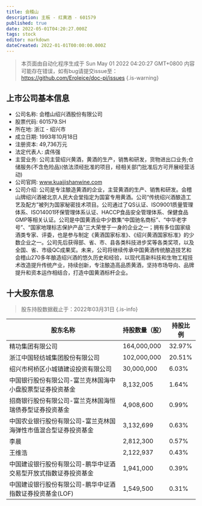 ```yaml
---
title: 会稽山
description: 主板 - 红黄酒 - 601579
published: true
date: 2022-05-01T04:20:27.000Z
tags: stock
editor: markdown
dateCreated: 2022-01-01T00:00:00.000Z
---
```


> 本页面由自动化程序生成于 Sun May 01 2022 04:20:27 GMT+0800
> 内容可能存在错误，如有bug请提交issue至：https://github.com/Eroleice/doc-pi/issues
{.is-warning}

## 上市公司基本信息
- 公司名称: 会稽山绍兴酒股份有限公司
- 股票代码: 601579.SH
- 所在地: 浙江 - 绍兴市
- 成立日期: 1993年10月18日
- 注册资本: 49,736万元
- 法定代表人: 虞伟强
- 主营业务: 公司主营绍兴黄酒，黄酒的生产，销售和研发，货物进出口业务;仓储服务(不含危险品)(依法须经批准的项目，经相关部门批准后方可开展经营活动)
- 公司官网: www.kuaijishanwine.com
- 公司介绍: 公司是专注酿造黄酒的企业，主营黄酒的生产、销售和研发。会稽山牌绍兴酒被北京人民大会堂指定为国宴专用黄酒。公司“传统绍兴酒酿造工艺及配方”被列为国家秘密技术项目。公司通过了QS认证、ISO9001质量管理体系、ISO14001环保管理体系认证、HACCP食品安全管理体系、保健食品GMP等相关认证。公司是中国黄酒业中少数集“中国驰名商标”、“中华老字号”、“国家地理标志保护产品”三大荣誉于一身的企业之一；拥有多位国家级酒类专家、评委，也是参与制定《黄酒国家标准》、《绍兴黄酒国家标准》的少数企业之一。公司先后获得部、省、市、县各类科技进步奖等各类奖项，以及全国、省、市级QC成果奖。未来，公司将继续传承中国黄酒传统酿造技艺和会稽山270多年酿造绍兴酒的悠久历史和经验，以现代高新科技和生物工程技术改造提升传统产业，持续创新，专注酿造高品质黄酒，坚持市场导向、品牌提升和资本运作相结合，打造中国黄酒标杆企业。


## 十大股东信息
> 股东持股数据截止于：2022年03月31日
{.is-info}

| 股东名称 | 持股数量（股） | 持股比例 |
| --- | --- | --- |
| 精功集团有限公司 | 164,000,000 | 32.97% |
| 浙江中国轻纺城集团股份有限公司 | 102,000,000 | 20.51% |
| 绍兴市柯桥区小城镇建设投资有限公司 | 30,000,000 | 6.03% |
| 中国银行股份有限公司-富兰克林国海中小盘股票型证券投资基金 | 8,132,005 | 1.64% |
| 招商银行股份有限公司-富兰克林国海恒瑞债券型证券投资基金 | 4,908,600 | 0.99% |
| 中国农业银行股份有限公司-富兰克林国海弹性市值混合型证券投资基金 | 3,132,699 | 0.63% |
| 李晨 | 2,812,300 | 0.57% |
| 王维浩 | 2,122,937 | 0.43% |
| 中国建设银行股份有限公司-鹏华中证酒交易型开放式指数证券投资基金 | 1,941,000 | 0.39% |
| 中国建设银行股份有限公司-鹏华中证酒指数证券投资基金(LOF) | 1,549,500 | 0.31% |





